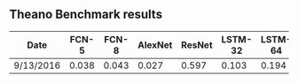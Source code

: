 ## Theano Benchmark results


| Date      | FCN-5 | FCN-8 | AlexNet | ResNet | LSTM-32 | LSTM-64 |
|-----------|-------|-------|---------|--------|---------|---------|
| 9/13/2016 | 0.038 | 0.043 | 0.027   | 0.597  |  0.103  |  0.194  |
